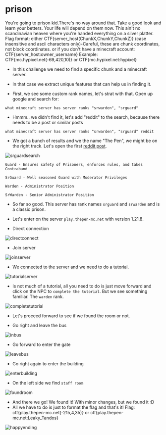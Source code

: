 # prison

You're going to prison kid.There's no way around that. Take a good look and learn your betters. Your life will depend on them now. This ain't no scandinavian heaven where you're handed everything on a silver platter.
Flag format: either CTF{server_host(ChunkX,ChunkY,ChunkZ)} (case insensitive and ascii characters only)-Careful, these are chunk coordinates, not block coordinates. or if you don't have a minecraft account: CTF{server_host:owner_username}
Example: CTF{mc.hypixel.net(-69,420,10)} or CTF{mc.hypixel.net:hypixel}

- In this challenge we need to find a specific chunk and a minecraft server.
- In that case we extract unique features that can help us in finding it.

- First, we see some custom rank names, let's strat with that. Open up google and search for:

```
what minecraft server has server ranks "srwarden", "srguard"
```

- Hmmm.. we didn't find it, let's add "reddit" to the search, because there needs to be a post or similar posts

```
what minecraft server has server ranks "srwarden", "srguard" reddit
```

- We got a bunch of results and we the name "The Pen", we might be on the right track. Let's open the first [reddit post](https://www.reddit.com/r/MinecraftServer/comments/1jdtu2x/the_pen_classic_prison_server/).

![srguardsearch](https://github.com/TedyonGit/AC-UPT-ControluDeCalitate-WriteUps/blob/main/prison/searchsrguard.png)

```
Guard - Ensures safety of Prisoners, enforces rules, and takes Contraband

SrGuard - Well seasoned Guard with Moderator Privileges

Warden - Administrator Position

SrWarden - Senior Administrator Position
```

- So far so good. This server has rank names ``srguard`` and ``srwarden`` and is a classic prison.
- Let's enter on the server ``play.thepen-mc.net`` with version 1.21.8.

- Direct connection

![directconnect](https://github.com/TedyonGit/AC-UPT-ControluDeCalitate-WriteUps/blob/main/prison/directconnect.png)

- Join server

![joinserver](https://github.com/TedyonGit/AC-UPT-ControluDeCalitate-WriteUps/blob/main/prison/joinserver.png)

- We connected to the server and we need to do a tutorial.

![tutorialserver](https://github.com/TedyonGit/AC-UPT-ControluDeCalitate-WriteUps/blob/main/prison/tutorialserver.png)

- Is not much of a tutorial, all you need to do is just move forward and click on the NPC to ``complete the tutorial``. But we see something familiar. The ``warden`` rank.

![completetutorial](https://github.com/TedyonGit/AC-UPT-ControluDeCalitate-WriteUps/blob/main/prison/completetutorial.png)

- Let's proceed forward to see if we found the room or not.

- Go right and leave the bus

![inbus](https://github.com/TedyonGit/AC-UPT-ControluDeCalitate-WriteUps/blob/main/prison/inbus.png)

- Go forward to enter the gate

![leavebus](https://github.com/TedyonGit/AC-UPT-ControluDeCalitate-WriteUps/blob/main/prison/leavebus.png)

- Go right again to enter the building

![enterbuilding](https://github.com/TedyonGit/AC-UPT-ControluDeCalitate-WriteUps/blob/main/prison/enterbuilding.png)

- On the left side we find ``staff room``

![foundroom](https://github.com/TedyonGit/AC-UPT-ControluDeCalitate-WriteUps/blob/main/prison/foundroom.png)

- And there we go! We found it! With minor changes, but we found it :D
- All we have to do is just to format the flag and that's it! Flag: ctf{play.thepen-mc.net(-215,4,35)} or ctf{play.thepen-mc.net:Leaky_Tandos}

![happyending](https://github.com/TedyonGit/AC-UPT-ControluDeCalitate-WriteUps/blob/main/prison/happyending.png)
